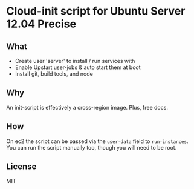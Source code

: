 # Cloud-init script for Ubuntu Server 12.04 Precise

## What
* Create user 'server' to install / run services with
* Enable Upstart user-jobs & auto start them at boot
* Install git, build tools, and node

## Why
An init-script is effectively a cross-region image. Plus, free docs.

## How
On ec2 the script can be passed via the ```user-data``` field to ```run-instances```. You can run the script manually too, though you will need to be root.

## License
MIT